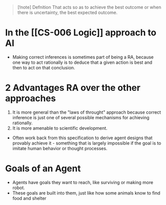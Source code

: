 >[!note] Defnition
>That acts so as to achieve the best outcome or when there is uncertainty, the best expected outcome.

# In the [[CS-006 Logic]] approach to AI
- Making correct inferences is sometimes part of being a RA, because one way to act rationally is to deduce that a given action is best and then to act on that conclusion.
# 2 Advantages RA over the other approaches
1. It is more general than the "laws of throught" approach because correct inference is just one of several possible mechanisms for achieving rationally.
2. It is more amenable to scientific development.

- Often work back from this specification to derive agent designs that provably achieve it - something that is largely impossible if the goal is to imitate human behavior or thought processes.

# Goals of an Agent
- Agents have goals they want to reach, like surviving or making more robot.
- These goals are built into them, just like how some animals know to find food and shelter